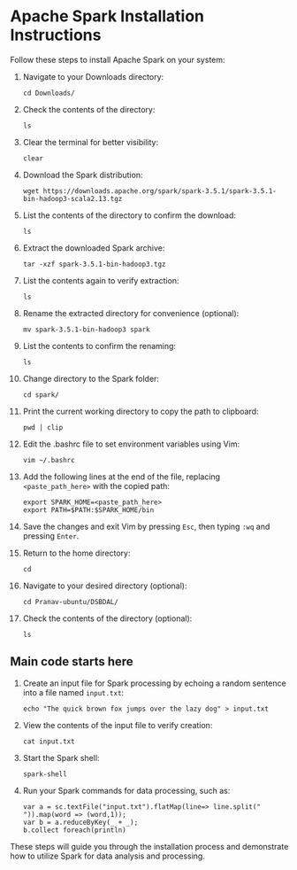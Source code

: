 # Apache Spark Installation Instructions

Follow these steps to install Apache Spark on your system:

1. Navigate to your Downloads directory:
   ```
   cd Downloads/
   ```

2. Check the contents of the directory:
   ```
   ls
   ```

3. Clear the terminal for better visibility:
   ```
   clear
   ```

4. Download the Spark distribution:
   ```
   wget https://downloads.apache.org/spark/spark-3.5.1/spark-3.5.1-bin-hadoop3-scala2.13.tgz
   ```

5. List the contents of the directory to confirm the download:
   ```
   ls
   ```

6. Extract the downloaded Spark archive:
   ```
   tar -xzf spark-3.5.1-bin-hadoop3.tgz
   ```

7. List the contents again to verify extraction:
   ```
   ls
   ```

8. Rename the extracted directory for convenience (optional):
   ```
   mv spark-3.5.1-bin-hadoop3 spark
   ```

9. List the contents to confirm the renaming:
   ```
   ls
   ```

10. Change directory to the Spark folder:
    ```
    cd spark/
    ```

11. Print the current working directory to copy the path to clipboard:
    ```
    pwd | clip
    ```

12. Edit the .bashrc file to set environment variables using Vim:
    ```
    vim ~/.bashrc
    ```

13. Add the following lines at the end of the file, replacing `<paste_path_here>` with the copied path:
    ```
    export SPARK_HOME=<paste_path_here>
    export PATH=$PATH:$SPARK_HOME/bin
    ```

14. Save the changes and exit Vim by pressing `Esc`, then typing `:wq` and pressing `Enter`.

15. Return to the home directory:
    ```
    cd
    ```

16. Navigate to your desired directory (optional):
    ```
    cd Pranav-ubuntu/DSBDAL/
    ```

17. Check the contents of the directory (optional):
    ```
    ls
    ```

## Main code starts here

1. Create an input file for Spark processing by echoing a random sentence into a file named `input.txt`:
    ```
    echo "The quick brown fox jumps over the lazy dog" > input.txt
    ```

2. View the contents of the input file to verify creation:
    ```
    cat input.txt
    ```

3. Start the Spark shell:
    ```
    spark-shell
    ```

4. Run your Spark commands for data processing, such as:
    ```
    var a = sc.textFile("input.txt").flatMap(line=> line.split(" ")).map(word => (word,1));
    var b = a.reduceByKey(_ + _);
    b.collect foreach(println)
    ```

These steps will guide you through the installation process and demonstrate how to utilize Spark for data analysis and processing.
